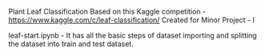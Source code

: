 Plant Leaf Classification
Based on this Kaggle competition - https://www.kaggle.com/c/leaf-classification/
Created for Minor Project - I

leaf-start.ipynb - It has all the basic steps of dataset importing and splitting the dataset into train and test dataset.
